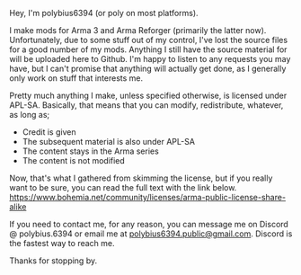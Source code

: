 Hey, I'm polybius6394 (or poly on most platforms).

I make mods for Arma 3 and Arma Reforger (primarily the latter now).
Unfortunately, due to some stuff out of my control, I've lost the source files for a good number of my mods. Anything I still have the source material for will be uploaded here to Github.
I'm happy to listen to any requests you may have, but I can't promise that anything will actually get done, as I generally only work on stuff that interests me.

Pretty much anything I make, unless specified otherwise, is licensed under APL-SA.
Basically, that means that you can modify, redistribute, whatever, as long as;
- Credit is given
- The subsequent material is also under APL-SA
- The content stays in the Arma series
- The content is not modified

Now, that's what I gathered from skimming the license, but if you really want to be sure, you can read the full text with the link below.
https://www.bohemia.net/community/licenses/arma-public-license-share-alike

If you need to contact me, for any reason, you can message me on Discord @ polybius.6394 or email me at polybius6394.public@gmail.com. Discord is the fastest way to reach me.

Thanks for stopping by.
